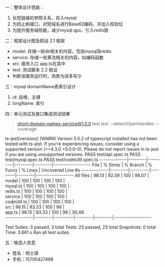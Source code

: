 一：整体设计思路：
1. 长短链接的参照关系，存入mysql
2. 为防止刷接口，对短域名进行Base62编码，并加入校验位
3. 为提升服务端性能，减少mysql qps，引入redis层

二：框架设计图及假设
2.1 框架
* model: 存储一些db相关的内容，包括mysql及redis
* service: 存储一些算法相关的内容，如编码函数
* src: 服务入口 app.ts在其中
* test: 测试脚本
2.2 假设
* 判断该服务运行时，场景为读多写少

三：mysql domainName表索引设计
1. id: 自增，主键
2. longName: 索引

四：单元测试及接口集成测试结果

> short-domain-names-service@1.0.0 test
> jest --detectOpenHandles --coverage

ts-jest[versions] (WARN) Version 5.0.2 of typescript installed has not been tested with ts-jest. If you're experiencing issues, consider using a supported version (>=4.3.0 <5.0.0-0). Please do not report issues in ts-jest if you are using unsupported versions.
 PASS  test/api.spec.ts
 PASS  test/mysql.spec.ts
 PASS  test/codeUtil.spec.ts
--------------|---------|----------|---------|---------|-------------------
File          | % Stmts | % Branch | % Funcs | % Lines | Uncovered Line #s 
--------------|---------|----------|---------|---------|-------------------
All files     |   98.13 |    92.59 |     100 |   98.07 |                   
 model        |     100 |      100 |     100 |     100 |                   
  mysql.ts    |     100 |      100 |     100 |     100 |                   
  redis.ts    |     100 |      100 |     100 |     100 |                   
 service      |     100 |      100 |     100 |     100 |                   
  codeUtil.ts |     100 |      100 |     100 |     100 |                   
 src          |   96.15 |    83.33 |     100 |      96 |                   
  app.ts      |   96.15 |    83.33 |     100 |      96 | 30,48             
--------------|---------|----------|---------|---------|-------------------

Test Suites: 3 passed, 3 total
Tests:       23 passed, 23 total
Snapshots:   0 total
Time:        3.661 s
Ran all test suites.

五：候选人信息
* 姓名：杨士铎
* 手机：15705427498

